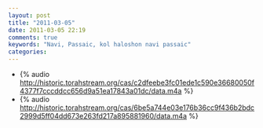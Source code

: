 ```yaml
---
layout: post
title: "2011-03-05"
date: 2011-03-05 22:19
comments: true
keywords: "Navi, Passaic, kol haloshon navi passaic" 
categories: 
---
```


 * {% audio http://historic.torahstream.org/cas/c2dfeebe3fc01ede1c590e36680050f4377f7cccddcc656d9a51ea17843a01dc/data.m4a %}
 * {% audio http://historic.torahstream.org/cas/6be5a744e03e176b36cc9f436b2bdc2999d5ff04dd673e263fd217a895881960/data.m4a %}

